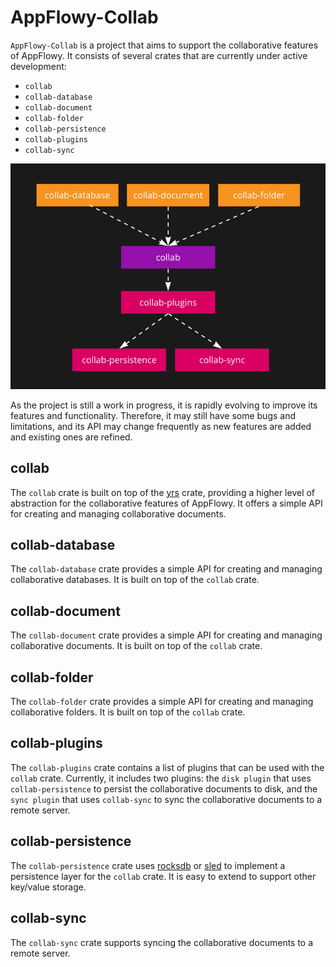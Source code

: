 
# AppFlowy-Collab

`AppFlowy-Collab` is a project that aims to support the collaborative features of AppFlowy. It consists of several crates that are currently under active development:

* `collab`
* `collab-database`
* `collab-document`
* `collab-folder`
* `collab-persistence`
* `collab-plugins`
* `collab-sync`

![architecture.png](./resources/crate_arch.png)

As the project is still a work in progress, it is rapidly evolving to improve its features and functionality. Therefore,
it may still have some bugs and limitations, and its API may change frequently as new features are added and existing
ones are refined.

## collab
The `collab` crate is built on top of the [yrs](https://docs.rs/yrs/latest/yrs/) crate, providing a higher level of
abstraction for the collaborative features of AppFlowy. It offers a simple API for creating and managing collaborative
documents.

## collab-database
The `collab-database` crate provides a simple API for creating and managing collaborative databases. It is built on top
of the `collab` crate.

## collab-document
The `collab-document` crate provides a simple API for creating and managing collaborative documents. It is built on top
of the `collab` crate.

## collab-folder
The `collab-folder` crate provides a simple API for creating and managing collaborative folders. It is built on top of
the `collab` crate.

## collab-plugins
The `collab-plugins` crate contains a list of plugins that can be used with the `collab` crate. Currently, it includes
two plugins: the `disk plugin` that uses `collab-persistence` to persist the collaborative documents to disk, and the
`sync plugin` that uses `collab-sync` to sync the collaborative documents to a remote server.

## collab-persistence
The `collab-persistence` crate uses [rocksdb](https://docs.rs/rocksdb/latest/rocksdb/) or [sled](https://github.com/spacejam/sled) to implement a persistence layer for the `collab` crate. It is easy to extend to support other key/value storage.

## collab-sync
The `collab-sync` crate supports syncing the collaborative documents to a remote server.
